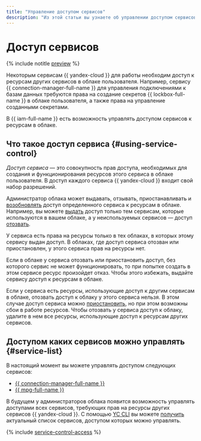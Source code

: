 ```yaml
---
title: "Управление доступом сервисов"
description: "Из этой статьи вы узнаете об управлении доступом сервисов к ресурсам других сервисов в облаке {{ yandex-cloud }}."
---
```


# Доступ сервисов



{% include notitle [preview](../../_includes/note-preview.md) %}


Некоторым сервисам {{ yandex-cloud }} для работы необходим доступ к ресурсам других сервисов в облаке пользователя. Например, сервису {{ connection-manager-full-name }} для управления подключениями к базам данных требуются права на создание секретов {{ lockbox-full-name }} в облаке пользователя, а также права на управление созданными секретами.

В {{ iam-full-name }} есть возможность управлять доступом сервисов к ресурсам в облаке.

## Что такое доступ сервиса {#using-service-control}

_Доступ сервиса_ — это совокупность прав доступа, необходимых для создания и функционирования ресурсов этого сервиса в облаке пользователя. В доступ каждого сервиса {{ yandex-cloud }} входит свой набор разрешений.

Администратор облака может выдавать, отзывать, приостанавливать и [возобновлять](../operations/service-control/pause-resume.md#resume) доступ определенного сервиса к ресурсам в облаке. Например, вы можете [выдать](../operations/service-control/enable-disable.md#enable) доступ только тем сервисам, которые используются в вашем облаке, а у неиспользуемых сервисов — доступ [отозвать](../operations/service-control/enable-disable.md#disable).

У сервиса есть права на ресурсы только в тех облаках, в которых этому сервису выдан доступ. В облаках, где доступ сервиса отозван или приостановлен, у этого сервиса прав на ресурсы нет.

Если в облаке у сервиса отозвать или приостановить доступ, без которого сервис не может функционировать, то при попытке создать в этом сервисе ресурс произойдет отказ. Чтобы этого избежать, выдайте сервису доступ к ресурсам в облаке.

Если у сервиса есть ресурсы, использующие доступ к другим сервисам в облаке, отозвать доступ к облаку у этого сервиса нельзя. В этом случае доступ сервиса можно [приостановить](../operations/service-control/pause-resume.md#pause), но при этом возможны сбои в работе ресурсов. Чтобы отозвать у сервиса доступ к облаку, удалите в нем все ресурсы, использующие доступ к ресурсам других сервисов.

## Доступом каких сервисов можно управлять {#service-list}

В настоящий момент вы можете управлять доступом следующих сервисов:

* [{{ connection-manager-full-name }}](../../metadata-hub/concepts/connection-manager.md)
* [{{ mpg-full-name }}](../../managed-postgresql/)

В будущем у администраторов облака появится возможность управлять доступами всех сервисов, требующих прав на ресурсы других сервисов {{ yandex-cloud }}. С помощью [YC CLI](../../cli/) вы можете [получить](../operations/service-control/list-get.md#list) актуальный список сервисов, доступом которых можно управлять.

{% include [service-control-access](../../_includes/iam/service-control-access.md) %}